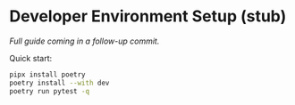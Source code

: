 # Developer Environment Setup (stub)

_Full guide coming in a follow-up commit._

Quick start:
```bash
pipx install poetry
poetry install --with dev
poetry run pytest -q
``` 